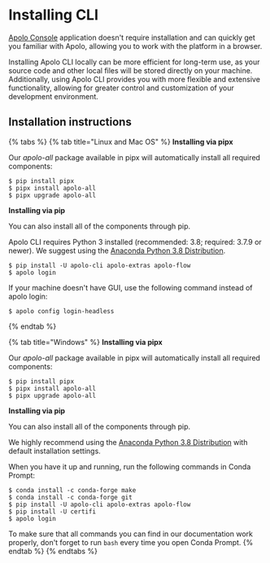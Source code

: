 # Installing CLI

[Apolo Console](https://console.apolo.us/apps/shell/install) application doesn't require installation and can quickly get you familiar with Apolo, allowing you to work with the platform in a browser.

Installing Apolo CLI locally can be more efficient for long-term use, as your source code and other local files will be stored directly on your machine. Additionally, using Apolo CLI provides you with more flexible and extensive functionality, allowing for greater control and customization of your development environment.

## Installation instructions

{% tabs %}
{% tab title="Linux and Mac OS" %}
**Installing via pipx**

Our _apolo-all_ package available in pipx will automatically install all required components:

```
$ pip install pipx
$ pipx install apolo-all
$ pipx upgrade apolo-all
```

**Installing via pip**

You can also install all of the components through pip.

Apolo CLI requires Python 3 installed (recommended: 3.8; required: 3.7.9 or newer). We suggest using the [Anaconda Python 3.8 Distribution](https://www.anaconda.com/distribution/).

```
$ pip install -U apolo-cli apolo-extras apolo-flow
$ apolo login
```

If your machine doesn't have GUI, use the following command instead of apolo login:

```
$ apolo config login-headless
```
{% endtab %}

{% tab title="Windows" %}
**Installing via pipx**

Our _apolo-all_ package available in pipx will automatically install all required components:

```
$ pip install pipx
$ pipx install apolo-all
$ pipx upgrade apolo-all
```

**Installing via pip**

You can also install all of the components through pip.

We highly recommend using the [Anaconda Python 3.8 Distribution](https://www.anaconda.com/distribution/) with default installation settings.

When you have it up and running, run the following commands in Conda Prompt:

```
$ conda install -c conda-forge make
$ conda install -c conda-forge git    
$ pip install -U apolo-cli apolo-extras apolo-flow
$ pip install -U certifi
$ apolo login
```

To make sure that all commands you can find in our documentation work properly, don't forget to run `bash` every time you open Conda Prompt.
{% endtab %}
{% endtabs %}

